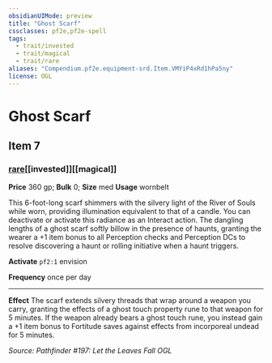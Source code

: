 ```yaml
---
obsidianUIMode: preview
title: "Ghost Scarf"
cssclasses: pf2e,pf2e-spell
tags:
  - trait/invested
  - trait/magical
  - trait/rare
aliases: "Compendium.pf2e.equipment-srd.Item.VMYiP4xRd1hPa5ny"
license: OGL
---
```

# Ghost Scarf
## Item 7
### [rare](rare "Rare Rarity Trait")[[invested]][[magical]]


**Price** 360 gp; 
**Bulk** 0; **Size** med
**Usage** wornbelt

This 6-foot-long scarf shimmers with the silvery light of the River of Souls while worn, providing illumination equivalent to that of a candle. You can deactivate or activate this radiance as an Interact action. The dangling lengths of a ghost scarf softly billow in the presence of haunts, granting the wearer a +1 item bonus to all Perception checks and Perception DCs to resolve discovering a haunt or rolling initiative when a haunt triggers.

**Activate** `pf2:1` envision

**Frequency** once per day

* * *

**Effect** The scarf extends silvery threads that wrap around a weapon you carry, granting the effects of a ghost touch property rune to that weapon for 5 minutes. If the weapon already bears a ghost touch rune, you instead gain a +1 item bonus to Fortitude saves against effects from incorporeal undead for 5 minutes.

*Source: Pathfinder #197: Let the Leaves Fall*
*OGL*